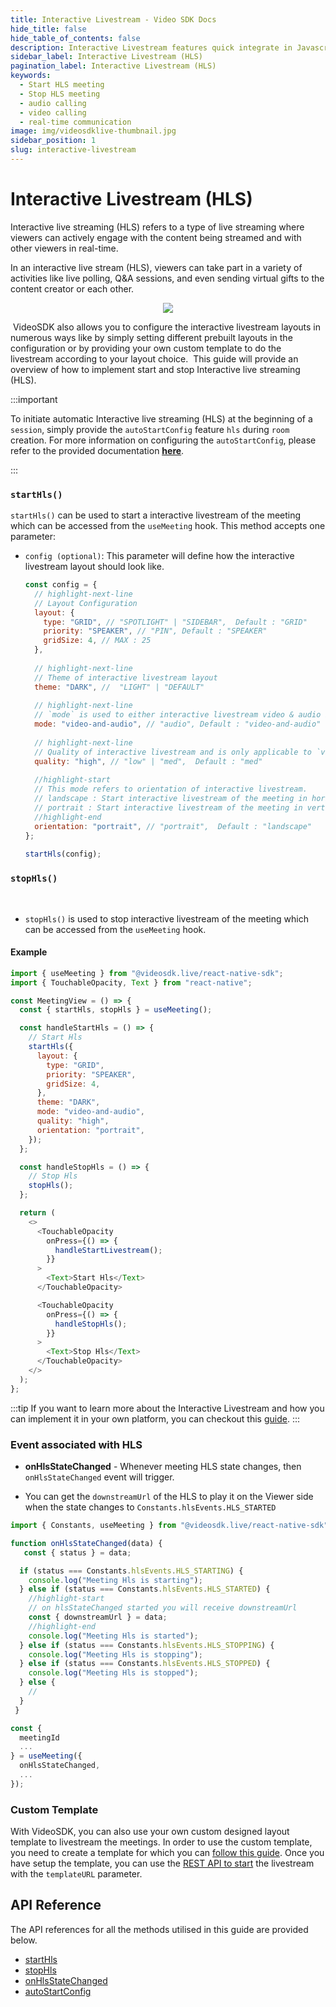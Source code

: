 ```yaml
---
title: Interactive Livestream - Video SDK Docs
hide_title: false
hide_table_of_contents: false
description: Interactive Livestream features quick integrate in Javascript, React JS, Android, IOS, React Native, Flutter with Video SDK to add live video & audio conferencing to your applications.
sidebar_label: Interactive Livestream (HLS)
pagination_label: Interactive Livestream (HLS)
keywords:
  - Start HLS meeting
  - Stop HLS meeting
  - audio calling
  - video calling
  - real-time communication
image: img/videosdklive-thumbnail.jpg
sidebar_position: 1
slug: interactive-livestream
---
```


# Interactive Livestream (HLS)

Interactive live streaming (HLS) refers to a type of live streaming where viewers can actively engage with the content being streamed and with other viewers in real-time.

In an interactive live stream (HLS), viewers can take part in a variety of activities like live polling, Q&A sessions, and even sending virtual gifts to the content creator or each other.

<center>
<img src='https://cdn.videosdk.live/website-resources/docs-resources/mobile_hls.png' />
</center>

​
VideoSDK also allows you to configure the interactive livestream layouts in numerous ways like by simply setting different prebuilt layouts in the configuration or by providing your own custom template to do the livestream according to your layout choice.
​
This guide will provide an overview of how to implement start and stop Interactive live streaming (HLS).

:::important

To initiate automatic Interactive live streaming (HLS) at the beginning of a `session`, simply provide the `autoStartConfig` feature `hls` during `room` creation. For more information on configuring the `autoStartConfig`, please refer to the provided documentation **[<u>here</u>](/api-reference/realtime-communication/create-room#autoStartConfig)**.

:::
​

### `startHls()`

`startHls()` can be used to start a interactive livestream of the meeting which can be accessed from the `useMeeting` hook. This method accepts one parameter:

- `config (optional)`: This parameter will define how the interactive livestream layout should look like.
  ​
  ```js
  const config = {
    // highlight-next-line
    // Layout Configuration
    layout: {
      type: "GRID", // "SPOTLIGHT" | "SIDEBAR",  Default : "GRID"
      priority: "SPEAKER", // "PIN", Default : "SPEAKER"
      gridSize: 4, // MAX : 25
    },
  ​
    // highlight-next-line
    // Theme of interactive livestream layout
    theme: "DARK", //  "LIGHT" | "DEFAULT"
  ​
    // highlight-next-line
    // `mode` is used to either interactive livestream video & audio both or only audio.
    mode: "video-and-audio", // "audio", Default : "video-and-audio"
    ​
    // highlight-next-line
    // Quality of interactive livestream and is only applicable to `video-and-audio` type mode.
    quality: "high", // "low" | "med",  Default : "med"
  ​
    //highlight-start
    // This mode refers to orientation of interactive livestream.
    // landscape : Start interactive livestream of the meeting in horizontally
    // portrait : Start interactive livestream of the meeting in vertically (Best for mobile view)
    //highlight-end
    orientation: "portrait", // "portrait",  Default : "landscape"
  };
  ​
  startHls(config);
  ```

### `stopHls()`

​

- `stopHls()` is used to stop interactive livestream of the meeting which can be accessed from the `useMeeting` hook.
  ​

#### Example

```js
import { useMeeting } from "@videosdk.live/react-native-sdk";
import { TouchableOpacity, Text } from "react-native";

const MeetingView = () => {
  const { startHls, stopHls } = useMeeting();

  const handleStartHls = () => {
    // Start Hls
    startHls({
      layout: {
        type: "GRID",
        priority: "SPEAKER",
        gridSize: 4,
      },
      theme: "DARK",
      mode: "video-and-audio",
      quality: "high",
      orientation: "portrait",
    });
  };

  const handleStopHls = () => {
    // Stop Hls
    stopHls();
  };

  return (
    <>
      <TouchableOpacity
        onPress={() => {
          handleStartLivestream();
        }}
      >
        <Text>Start Hls</Text>
      </TouchableOpacity>

      <TouchableOpacity
        onPress={() => {
          handleStopHls();
        }}
      >
        <Text>Stop Hls</Text>
      </TouchableOpacity>
    </>
  );
};
```

:::tip
If you want to learn more about the Interactive Livestream and how you can implement it in your own platform, you can checkout this [guide](/react-native/guide/interactive-live-streaming/integrate-hls/overview).
:::

### Event associated with HLS

- **onHlsStateChanged** - Whenever meeting HLS state changes, then `onHlsStateChanged` event will trigger.

- You can get the `downstreamUrl` of the HLS to play it on the Viewer side when the state changes to `Constants.hlsEvents.HLS_STARTED`

```js
import { Constants, useMeeting } from "@videosdk.live/react-native-sdk";

function onHlsStateChanged(data) {
   const { status } = data;

  if (status === Constants.hlsEvents.HLS_STARTING) {
    console.log("Meeting Hls is starting");
  } else if (status === Constants.hlsEvents.HLS_STARTED) {
    //highlight-start
    // on hlsStateChanged started you will receive downstreamUrl
    const { downstreamUrl } = data;
    //highlight-end
    console.log("Meeting Hls is started");
  } else if (status === Constants.hlsEvents.HLS_STOPPING) {
    console.log("Meeting Hls is stopping");
  } else if (status === Constants.hlsEvents.HLS_STOPPED) {
    console.log("Meeting Hls is stopped");
  } else {
    //
  }
 }

const {
  meetingId
  ...
} = useMeeting({
  onHlsStateChanged,
  ...
});

```

### Custom Template

With VideoSDK, you can also use your own custom designed layout template to livestream the meetings. In order to use the custom template, you need to create a template for which you can [follow this guide](/react/guide/interactive-live-streaming/custom-template). Once you have setup the template, you can use the [REST API to start](/api-reference/realtime-communication/start-livestream) the livestream with the `templateURL` parameter.

## API Reference

The API references for all the methods utilised in this guide are provided below.

- [startHls](/react-native/api/sdk-reference/use-meeting/methods#starthls)
- [stopHls](/react-native/api/sdk-reference/use-meeting/methods#stophls)
- [onHlsStateChanged](/react-native/api/sdk-reference/use-meeting/events#onhlsstatechanged)
- [autoStartConfig](/api-reference/realtime-communication/create-room#autoStartConfig)
